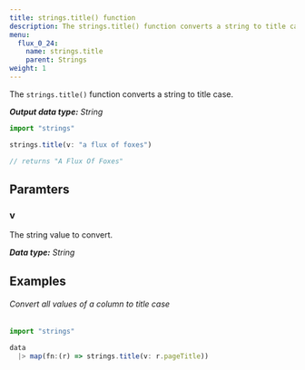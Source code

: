 ```yaml
---
title: strings.title() function
description: The strings.title() function converts a string to title case.
menu:
  flux_0_24:
    name: strings.title
    parent: Strings
weight: 1
---
```


The `strings.title()` function converts a string to title case.

_**Output data type:** String_

```js
import "strings"

strings.title(v: "a flux of foxes")

// returns "A Flux Of Foxes"
```

## Paramters

### v
The string value to convert.

_**Data type:** String_

## Examples

###### Convert all values of a column to title case
```js
import "strings"

data
  |> map(fn:(r) => strings.title(v: r.pageTitle))
```
